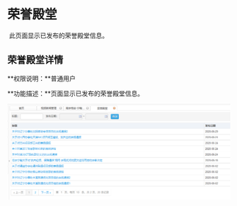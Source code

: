 # 荣誉殿堂

​      此页面显示已发布的荣誉殿堂信息。

## 荣誉殿堂详情

**权限说明：**普通用户

**功能描述：**页面显示已发布的荣誉殿堂信息。

![荣誉殿堂](荣誉殿堂.png)









